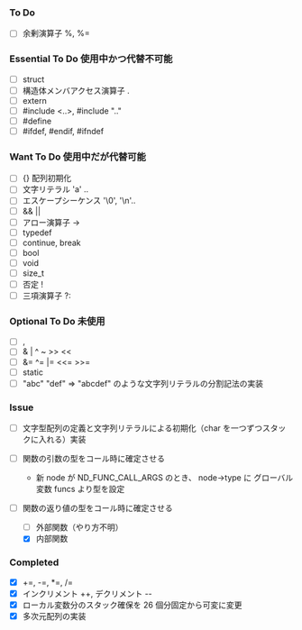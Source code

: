 ### To Do

- [ ] 余剰演算子 %, %=

### Essential To Do 使用中かつ代替不可能

- [ ] struct
- [ ] 構造体メンバアクセス演算子 .
- [ ] extern
- [ ] #include <..>, #include ".."
- [ ] #define
- [ ] #ifdef, #endif, #ifndef

### Want To Do 使用中だが代替可能

- [ ] {} 配列初期化
- [ ] 文字リテラル 'a' ..
- [ ] エスケープシーケンス '\0', '\n'..
- [ ] && ||
- [ ] アロー演算子 ->
- [ ] typedef
- [ ] continue, break
- [ ] bool
- [ ] void
- [ ] size_t
- [ ] 否定 !
- [ ] 三項演算子 ?:

### Optional To Do 未使用

- [ ] ,
- [ ] & | ^ ~ >> <<
- [ ] &= ^= |= <<= >>=
- [ ] static
- [ ] "abc" "def" => "abcdef" のような文字列リテラルの分割記法の実装

### Issue

- [ ] 文字型配列の定義と文字列リテラルによる初期化（char を一つずつスタックに入れる）実装
- [ ] 関数の引数の型をコール時に確定させる

  - 新 node が ND_FUNC_CALL_ARGS のとき、
    node->type に グローバル変数 funcs より型を設定

- [ ] 関数の返り値の型をコール時に確定させる
  - [ ] 外部関数（やり方不明）
  - [x] 内部関数

### Completed

- [x] +=, -=, \*=, /=
- [x] インクリメント ++, デクリメント --
- [x] ローカル変数分のスタック確保を 26 個分固定から可変に変更
- [x] 多次元配列の実装
